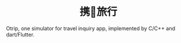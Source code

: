 <center>

# 携🍊旅行

</center>

Otrip, one simulator for travel inquiry app, implemented by C/C++ and dart/Flutter.

